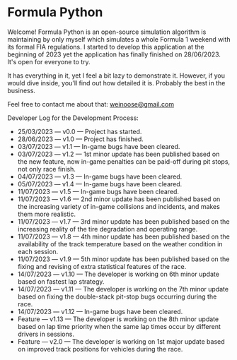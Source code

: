 # Formula Python
Welcome! Formula Python is an open-source simulation algorithm is maintaining by only myself which simulates a whole Formula 1 weekend with its formal FIA regulations. I started to develop this application at the beginning of 2023 yet the application has finally finished on 28/06/2023. It's open for everyone to try.

It has everything in it, yet I feel a bit lazy to demonstrate it. However, if you would dive inside, you'll find out how detailed it is. Probably the best in the business.

Feel free to contact me about that: weinoose@gmail.com

Developer Log for the Development Process:
* 25/03/2023 — v0.0 — Project has started.
* 28/06/2023 — v1.0 — Project has finished.
* 03/07/2023 — v1.1 — In-game bugs have been cleared.
* 03/07/2023 — v1.2 — 1st minor update has been published based on the new feature, now in-game penalties can be paid-off during pit stops, not only race finish.
* 04/07/2023 — v1.3 — In-game bugs have been cleared.
* 05/07/2023 — v1.4 — In-game bugs have been cleared.
* 11/07/2023 — v1.5 — In-game bugs have been cleared.
* 11/07/2023 — v1.6 — 2nd minor update has been published based on the increasing variety of in-game collisions and incidents, and makes them more realistic.
* 11/07/2023 — v1.7 — 3rd minor update has been published based on the increasing reality of the tire degradation and operating range.
* 11/07/2023 — v1.8 — 4th minor update has been published based on the availability of the track temperature based on the weather condition in each session.
* 11/07/2023 — v1.9 — 5th minor update has been published based on the fixing and revising of extra statistical features of the race.
* 14/07/2023 — v1.10 — The developer is working on 6th minor update based on fastest lap strategy.
* 14/07/2023 — v1.11 — The developer is working on the 7th minor update based on fixing the double-stack pit-stop bugs occurring during the race.
* 14/07/2023 — v1.12 — In-game bugs have been cleared.
* Feature — v1.13 — The developer is working on the 8th minor update based on lap time priority when the same lap times occur by different drivers in sessions.
* Feature — v2.0 — The developer is working on 1st major update based on improved track positions for vehicles during the race.
